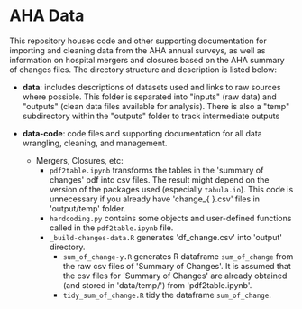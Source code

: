 # AHA Data

This repository houses code and other supporting documentation for importing and cleaning data from the AHA annual surveys, as well as information on hospital mergers and closures based on the AHA summary of changes files. The directory structure and description is listed below:

- **data**: includes descriptions of datasets used and links to raw sources where possible. This folder is separated into "inputs" (raw data) and "outputs" (clean data files available for analysis). There is also a "temp" subdirectory within the "outputs" folder to track intermediate outputs

- **data-code**: code files and supporting documentation for all data wrangling, cleaning, and management. 
    - Mergers, Closures, etc: 
        - `pdf2table.ipynb` transforms the tables in the 'summary of changes' pdf into csv files. The result might depend on the version of the packages used (especially `tabula.io`). This code is unnecessary if you already have 'change_{ }.csv' files in 'output/temp' folder.
        - `hardcoding.py` contains some objects and user-defined functions called in the `pdf2table.ipynb` file.
        - `_build-changes-data.R` generates 'df_change.csv' into 'output' directory.
            - `sum_of_change-y.R` generates R dataframe `sum_of_change` from the raw csv files of 'Summary of Changes'. It is assumed that the csv files for 'Summary of Changes' are already obtained (and stored in 'data/temp/') from 'pdf2table.ipynb'.
            - `tidy_sum_of_change.R` tidy the dataframe `sum_of_change`.
